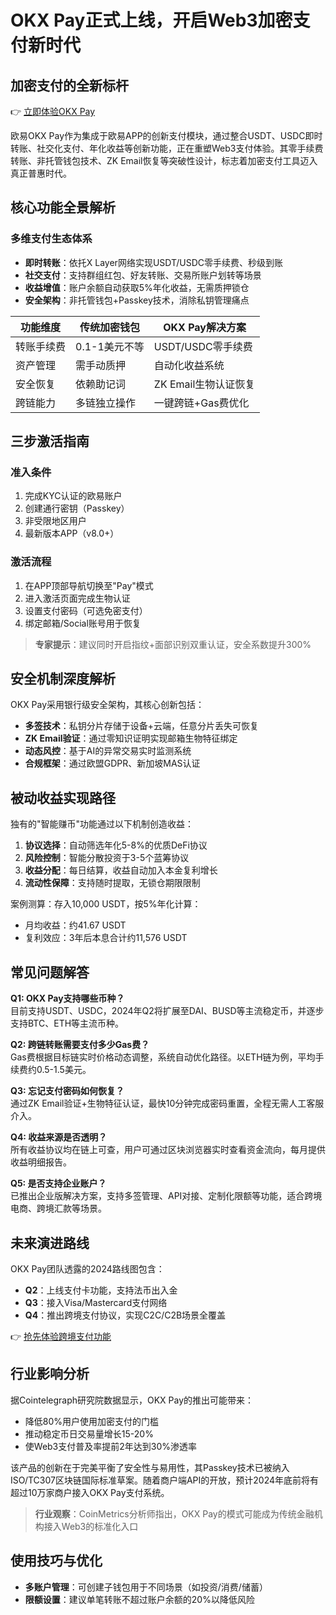 # OKX Pay正式上线，开启Web3加密支付新时代

## 加密支付的全新标杆
👉 [立即体验OKX Pay](https://bit.ly/okx_welcome)

欧易OKX Pay作为集成于欧易APP的创新支付模块，通过整合USDT、USDC即时转账、社交化支付、年化收益等创新功能，正在重塑Web3支付体验。其零手续费转账、非托管钱包技术、ZK Email恢复等突破性设计，标志着加密支付工具迈入真正普惠时代。

## 核心功能全景解析

### 多维支付生态体系
- **即时转账**：依托X Layer网络实现USDT/USDC零手续费、秒级到账
- **社交支付**：支持群组红包、好友转账、交易所账户划转等场景
- **收益增值**：账户余额自动获取5%年化收益，无需质押锁仓
- **安全架构**：非托管钱包+Passkey技术，消除私钥管理痛点

| 功能维度       | 传统加密钱包        | OKX Pay解决方案          |
|----------------|---------------------|--------------------------|
| 转账手续费     | 0.1-1美元不等       | USDT/USDC零手续费        |
| 资产管理       | 需手动质押          | 自动化收益系统           |
| 安全恢复       | 依赖助记词          | ZK Email生物认证恢复     |
| 跨链能力       | 多链独立操作        | 一键跨链+Gas费优化       |

## 三步激活指南

### 准入条件
1. 完成KYC认证的欧易账户
2. 创建通行密钥（Passkey）
3. 非受限地区用户
4. 最新版本APP（v8.0+）

### 激活流程
1. 在APP顶部导航切换至"Pay"模式
2. 进入激活页面完成生物认证
3. 设置支付密码（可选免密支付）
4. 绑定邮箱/Social账号用于恢复

> **专家提示**：建议同时开启指纹+面部识别双重认证，安全系数提升300%

## 安全机制深度解析
OKX Pay采用银行级安全架构，其核心创新包括：
- **多签技术**：私钥分片存储于设备+云端，任意分片丢失可恢复
- **ZK Email验证**：通过零知识证明实现邮箱生物特征绑定
- **动态风控**：基于AI的异常交易实时监测系统
- **合规框架**：通过欧盟GDPR、新加坡MAS认证

## 被动收益实现路径
独有的"智能赚币"功能通过以下机制创造收益：
1. **协议选择**：自动筛选年化5-8%的优质DeFi协议
2. **风险控制**：智能分散投资于3-5个蓝筹协议
3. **收益分配**：每日结算，收益自动加入本金复利增长
4. **流动性保障**：支持随时提取，无锁仓期限限制

案例测算：存入10,000 USDT，按5%年化计算：
- 月均收益：约41.67 USDT
- 复利效应：3年后本息合计约11,576 USDT

## 常见问题解答

**Q1: OKX Pay支持哪些币种？**  
目前支持USDT、USDC，2024年Q2将扩展至DAI、BUSD等主流稳定币，并逐步支持BTC、ETH等主流币种。

**Q2: 跨链转账需要支付多少Gas费？**  
Gas费根据目标链实时价格动态调整，系统自动优化路径。以ETH链为例，平均手续费约0.5-1.5美元。

**Q3: 忘记支付密码如何恢复？**  
通过ZK Email验证+生物特征认证，最快10分钟完成密码重置，全程无需人工客服介入。

**Q4: 收益来源是否透明？**  
所有收益协议均在链上可查，用户可通过区块浏览器实时查看资金流向，每月提供收益明细报告。

**Q5: 是否支持企业账户？**  
已推出企业版解决方案，支持多签管理、API对接、定制化限额等功能，适合跨境电商、跨境汇款等场景。

## 未来演进路线
OKX Pay团队透露的2024路线图包含：
- **Q2**：上线支付卡功能，支持法币出入金
- **Q3**：接入Visa/Mastercard支付网络
- **Q4**：推出跨境支付协议，实现C2C/C2B场景全覆盖

👉 [抢先体验跨境支付功能](https://bit.ly/okx_welcome)

## 行业影响分析
据Cointelegraph研究院数据显示，OKX Pay的推出可能带来：
- 降低80%用户使用加密支付的门槛
- 推动稳定币日交易量增长15-20%
- 使Web3支付普及率提前2年达到30%渗透率

该产品的创新在于完美平衡了安全性与易用性，其Passkey技术已被纳入ISO/TC307区块链国际标准草案。随着商户端API的开放，预计2024年底前将有超过10万家商户接入OKX Pay支付系统。

> **行业观察**：CoinMetrics分析师指出，OKX Pay的模式可能成为传统金融机构接入Web3的标准化入口

## 使用技巧与优化
- **多账户管理**：可创建子钱包用于不同场景（如投资/消费/储蓄）
- **限额设置**：建议单笔转账不超过账户余额的20%以降低风险
